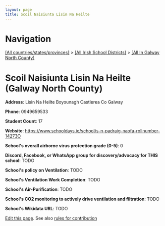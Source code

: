 ```yaml
---
layout: page
title: Scoil Naisiunta Lisin Na Heilte
---
```

# Navigation

[[All countries/states/provinces]](../../..) > [[All Irish School Districts]](../..) > [[All In Galway North County]](..)

# Scoil Naisiunta Lisin Na Heilte (Galway North County)

**Address**: Lisin Na Heilte Boyounagh Castlerea Co Galway

**Phone**: 0949659533

**Student Count**: 17

**Website**: <https://www.schooldays.ie/school/s-n-padraig-naofa-rollnumber-14273O>

**School's overall airborne virus protection grade (0-5)**: 0

**Discord, Facebook, or WhatsApp group for discovery/advocacy for THIS school**: TODO

**School's policy on Ventilation**: TODO

**School's Ventilation Work Completion**: TODO

**School's Air-Purification**: TODO

**School's CO2 monitoring to actively drive ventilation and filtration**: TODO

**School's Wikidata URL**: TODO


[Edit this page](https://github.com/ventilate-schools/Ireland/edit/main/./Galway_North_County/Scoil_Naisiunta_Lisin_Na_Heilte.md). See also [rules for contribution](../../../contribution-rules/)